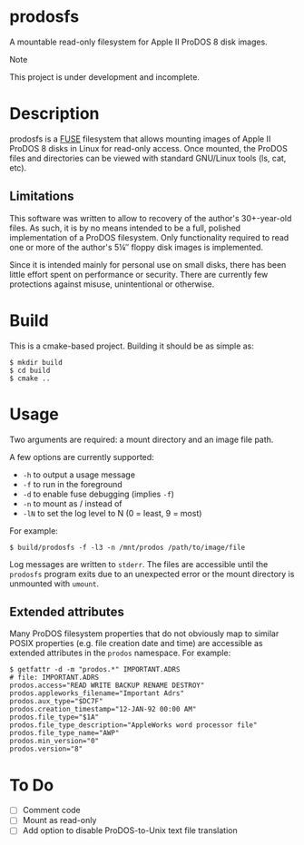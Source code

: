 # prodosfs

A mountable read-only filesystem for Apple II ProDOS 8 disk images.

> [!NOTE]
> This project is under development and incomplete.

# Description

prodosfs is a [FUSE](https://github.com/libfuse/libfuse) filesystem that allows mounting images of Apple II ProDOS 8 disks in Linux for read-only access. Once mounted, the ProDOS files and directories can be viewed with standard GNU/Linux tools (ls, cat, etc).

## Limitations

This software was written to allow to recovery of the author's 30+-year-old files. As such, it is by no means intended to be a full, polished implementation of a ProDOS filesystem. Only functionality required to read one or more of the author's 5&#188;&#8243; floppy disk images is implemented.

Since it is intended mainly for personal use on small disks, there has been little effort spent on performance or security. There are currently few protections against misuse, unintentional or otherwise.

# Build

This is a cmake-based project. Building it should be as simple as:

```
$ mkdir build
$ cd build
$ cmake ..
```

# Usage

Two arguments are required: a mount directory and an image file path.

A few options are currently supported:

* `-h` to output a usage message
* `-f` to run in the foreground
* `-d` to enable fuse debugging (implies `-f`)
* `-n` to mount as <mount dir>/<volume name> instead of <mount dir>
* `-lN` to set the log level to N (0 = least, 9 = most)

For example:

```
$ build/prodosfs -f -l3 -n /mnt/prodos /path/to/image/file
```

Log messages are written to `stderr`. The files are accessible until the `prodosfs` program exits due to an unexpected error or the mount directory is unmounted with `umount`.

## Extended attributes

Many ProDOS filesystem properties that do not obviously map to similar POSIX properties (e.g. file creation date and time) are accessible as extended attributes in the `prodos` namespace. For example:

```
$ getfattr -d -m "prodos.*" IMPORTANT.ADRS
# file: IMPORTANT.ADRS
prodos.access="READ WRITE BACKUP RENAME DESTROY"
prodos.appleworks_filename="Important Adrs"
prodos.aux_type="$DC7F"
prodos.creation_timestamp="12-JAN-92 00:00 AM"
prodos.file_type="$1A"
prodos.file_type_description="AppleWorks word processor file"
prodos.file_type_name="AWP"
prodos.min_version="0"
prodos.version="8"
```
# To Do

- [ ] Comment code
- [ ] Mount as read-only
- [ ] Add option to disable ProDOS-to-Unix text file translation
